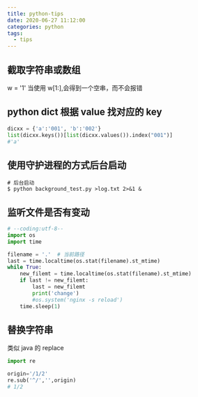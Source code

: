 ```yaml
---
title: python-tips
date: 2020-06-27 11:12:00
categories: python
tags:
  - tips
---
```


## 截取字符串或数组

w = '1'
当使用 w[1:],会得到一个空串，而不会报错

## python dict 根据 value 找对应的 key

```python
dicxx = {'a':'001', 'b':'002'}
list(dicxx.keys())[list(dicxx.values()).index("001")]
#'a'
```

## 使用守护进程的方式后台启动

```shell
# 后台启动
$ python background_test.py >log.txt 2>&1 &
```

## 监听文件是否有变动

```python
# --coding:utf-8--
import os
import time

filename = '.'  # 当前路径
last = time.localtime(os.stat(filename).st_mtime)
while True:
    new_filemt = time.localtime(os.stat(filename).st_mtime)
    if last != new_filemt:
        last = new_filemt
        print('change')
        #os.system('nginx -s reload')
    time.sleep(1)

```

## 替换字符串

类似 java 的 replace

```python
import re

origin='/1/2'
re.sub('^/','',origin)
# 1/2
```

